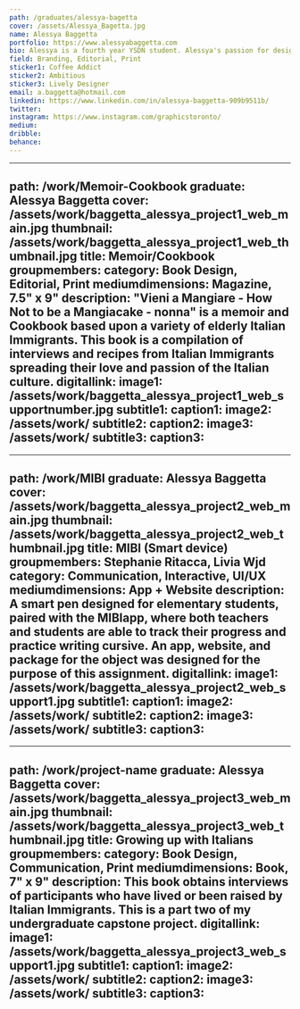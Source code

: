 ```yaml
---
path: /graduates/alessya-bagetta
cover: /assets/Alessya_Bagetta.jpg
name: Alessya Baggetta
portfolio: https://www.alessyabaggetta.com
bio: Alessya is a fourth year YSDN student. Alessya's passion for design began around the age of eight where she was cutting up all of her mother’s magazines and creating what she liked to call “a working masterpiece.” Since then, her divine passion for design has simply grown stronger each day as she hopes to create a more artistically inclined world! Her design strengths can be seen through branding, print and editorial. When she is not designing, she enjoys travelling around the world and familiarizing herself with diverse cultures. She relies on fitness as a get away from stress which helps expand her creativity and perspective on life. She hopes to land a job at an agency Downtown, Toronto and branch off into other large cities and countries like Australia, New York, Los Angeles and wherever else the design world can take her.
field: Branding, Editorial, Print
sticker1: Coffee Addict
sticker2: Ambitious
sticker3: Lively Designer 
email: a.baggetta@hotmail.com
linkedin: https://www.linkedin.com/in/alessya-baggetta-909b9511b/
twitter:
instagram: https://www.instagram.com/graphicstoronto/
medium:
dribble:
behance:
---
```


---
path: /work/Memoir-Cookbook
graduate: Alessya Baggetta
cover: /assets/work/baggetta_alessya_project1_web_main.jpg
thumbnail: /assets/work/baggetta_alessya_project1_web_thumbnail.jpg
title: Memoir/Cookbook
groupmembers:
category: Book Design, Editorial, Print
mediumdimensions: Magazine, 7.5" x 9"
description: "Vieni a Mangiare - How Not to be a Mangiacake - nonna" is a memoir and Cookbook based upon a variety of elderly Italian Immigrants. This book is a compilation of interviews and recipes from Italian Immigrants spreading their love and passion of the Italian culture.
digitallink:
image1: /assets/work/baggetta_alessya_project1_web_supportnumber.jpg
subtitle1: 
caption1: 
image2: /assets/work/
subtitle2: 
caption2: 
image3: /assets/work/
subtitle3: 
caption3: 
---

---
path: /work/MIBI
graduate: Alessya Baggetta
cover: /assets/work/baggetta_alessya_project2_web_main.jpg
thumbnail: /assets/work/baggetta_alessya_project2_web_thumbnail.jpg
title: MIBI (Smart device)
groupmembers: Stephanie Ritacca, Livia Wjd
category: Communication, Interactive, UI/UX
mediumdimensions: App + Website
description: A smart pen designed for elementary students, paired with the MIBIapp, where both teachers and students are able to track their progress and practice writing cursive. An app, website, and package for the object was designed for the purpose of this assignment.
digitallink:
image1: /assets/work/baggetta_alessya_project2_web_support1.jpg
subtitle1:
caption1:
image2: /assets/work/
subtitle2:
caption2:
image3: /assets/work/
subtitle3:
caption3:
---

---
path: /work/project-name
graduate: Alessya Baggetta
cover: /assets/work/baggetta_alessya_project3_web_main.jpg
thumbnail: /assets/work/baggetta_alessya_project3_web_thumbnail.jpg
title: Growing up with Italians
groupmembers:
category: Book Design, Communication, Print
mediumdimensions: Book, 7" x 9"
description: This book obtains interviews of participants who have lived or been raised by Italian Immigrants. This is a part two of my undergraduate capstone project. 
digitallink:
image1: /assets/work/baggetta_alessya_project3_web_support1.jpg
subtitle1:
caption1:
image2: /assets/work/
subtitle2:
caption2:
image3: /assets/work/
subtitle3:
caption3:
---

